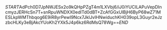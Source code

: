 $START$AdPch0D7JpNWJESx2o9kQHpPZgT4m1LXVbj6/iJ0iYUCILAPuVepDIncmyzJERHcSn7T+snRpuWNDXX0edlTd0dBT+ZcAfGGxUlBjH6ByP68wZ71MESLkpWMThbqog6E9iR8yrPewI9Ncx7JklJvIHNwiduchKH039opL3Guyr2eJzzbcHLKy3eBjAkcYUoKh2YXk5J4p6kz6RdMsQ78Wg==$END$